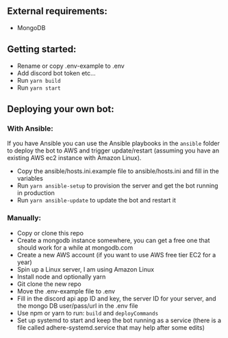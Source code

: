 ## External requirements:

- MongoDB

## Getting started:

- Rename or copy .env-example to .env
- Add discord bot token etc...
- Run `yarn build`
- Run `yarn start`

## Deploying your own bot:

### With Ansible:

If you have Ansible you can use the Ansible playbooks in the `ansible` folder to deploy the bot to AWS and trigger update/restart (assuming you have an existing AWS ec2 instance with Amazon Linux).

- Copy the ansible/hosts.ini.example file to ansible/hosts.ini and fill in the variables
- Run `yarn ansible-setup` to provision the server and get the bot running in production
- Run `yarn ansible-update` to update the bot and restart it

### Manually:

- Copy or clone this repo
- Create a mongodb instance somewhere, you can get a free one that should work for a while at mongodb.com
- Create a new AWS account (if you want to use AWS free tier EC2 for a year)
- Spin up a Linux server, I am using Amazon Linux
- Install node and optionally yarn
- Git clone the new repo
- Move the .env-example file to .env
- Fill in the discord api app ID and key, the server ID for your server, and the mongo DB user/pass/url in the .env file
- Use npm or yarn to run: `build` and `deployCommands`
- Set up systemd to start and keep the bot running as a service (there is a file called adhere-systemd.service that may help after some edits)
